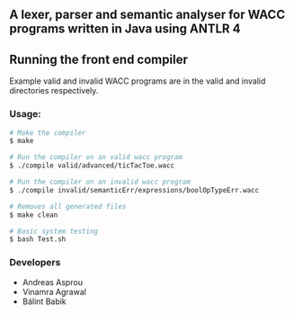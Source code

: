 ## A lexer, parser and semantic analyser for WACC programs written in Java using ANTLR 4

## Running the front end compiler

Example valid and invalid WACC programs are in the valid and invalid directories respectively.
### Usage:

```sh
# Make the compiler
$ make
```

```sh
# Run the compiler on an valid wacc program
$ ./compile valid/advanced/ticTacToe.wacc
```

```sh
# Run the compiler on an invalid wacc program
$ ./compile invalid/semanticErr/expressions/boolOpTypeErr.wacc
```

```sh
# Removes all generated files
$ make clean
```

```sh
# Basic system testing
$ bash Test.sh
```

### Developers

* Andreas Asprou
* Vinamra Agrawal
* Bálint Babik
